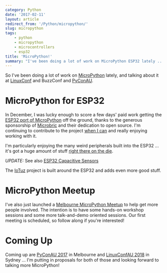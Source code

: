 ```yaml
---
category: Python
date: '2017-02-11'
layout: article
redirect_from: '/Python/micropython/'
slug: micropython
tags:
    - python
    - micropython
    - microcontrollers
    - esp32
title: 'MicroPython!'
summary: "I've been doing a lot of work on MicroPython ESP32 lately ..."
---
```


So I've been doing a lot of work on
[MicroPython](https://micropython.org/) lately, and talking about it at
[LinuxConf](/etc/linuxconf-2017-hobart/) and BuzzConf and
[PyConAU](/etc/pycon-2016-melbourne/).

MicroPython for ESP32
=====================

In December, I was lucky enough to score a few days' paid work getting
the [ESP32 port of
MicroPython](https://github.com/micropython/micropython-esp32) off the
ground, thanks to the generous sponsorship of
[Microbric](http://www.microbric.com) and their dedication to open
source. I'm continuing to contribute to the project [when I
can](https://github.com/nickzoic/micropython-esp32) and really enjoying
working with it.

I'm particularly enjoying the many weird peripherals built into the
ESP32 ... it's got a huge amount of stuff [right there on the
die](https://zeptobars.com/en/read/Espressif-ESP32-Wi-Fi-Bluetooth-2.4Ghz-ISM).

*UPDATE:* See also [ESP32 Capacitive
Sensors](/etc/esp32-capacitive-sensors/)

The [IoTuz](https://github.com/CCHS-Melbourne/iotuz-esp32-hardware)
project is built around the ESP32 and adds even more good stuff.

MicroPython Meetup
==================

I've also just launched a [Melbourne MicroPython
Meetup](https://www.meetup.com/MicroPython-Meetup/) to help get more
people involved. The intention is to have some hands-on workshop
sessions and some more talk-and-demo oriented sessions. Our first
meeting is scheduled, so follow along if you're interested!

Coming Up
=========

Coming up are [PyConAU 2017](https://2017.pycon-au.org/) in Melbourne
and [LinuxConfAU 2018](https://lca2018.org/) in Sydney ... I'm putting
in proposals for both of those and looking forward to talking more
MicroPython!
